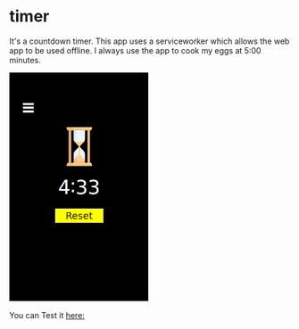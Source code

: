 # timer

It's a countdown timer. This app uses a serviceworker which allows the web app to be used offline.
I always use the app to cook my eggs at 5:00 minutes.

![Abbildung: Timer](https://github.com/wariasar/timer/blob/master/screenshot.png)

You can Test it [here: ](https://v22018096896673253.goodsrv.de/timer/)

